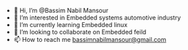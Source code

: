 - 👋 Hi, I’m @Bassim Nabil Mansour
- 👀 I’m interested in Embedded systems automotive industry 
- 🌱 I’m currently learning Embedded linux
- 💞️ I’m looking to collaborate on Embedded feild
- 📫 How to reach me bassimnabilmansour@gmail.com

